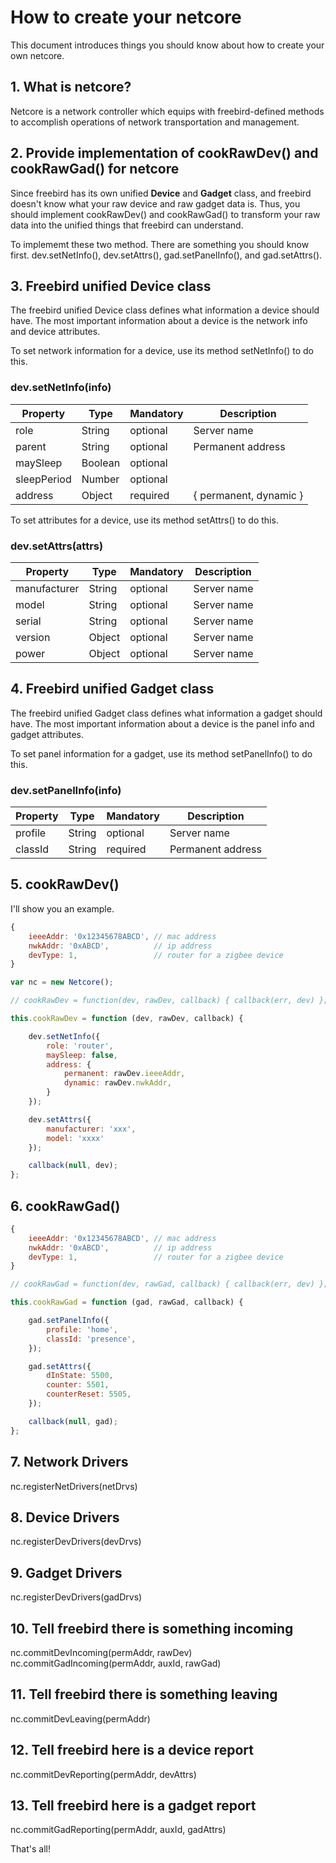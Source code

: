 How to create your netcore
========================

This document introduces things you should know about how to create your own netcore.

## 1. What is netcore?

Netcore is a network controller which equips with freebird-defined methods to accomplish operations of network transportation and management.  

## 2. Provide implementation of cookRawDev() and cookRawGad() for netcore

Since freebird has its own unified **Device** and **Gadget** class, and freebird doesn't know what your raw device and raw gadget data is. Thus, you should implement cookRawDev() and cookRawGad() to transform your raw data into the unified things that freebird can understand.

To implememt these two method. There are something you should know first.
dev.setNetInfo(), dev.setAttrs(), gad.setPanelInfo(), and gad.setAttrs().

## 3. Freebird unified Device class

The freebird unified Device class defines what information a device should have. The most important information about a device is the network info and device attributes.

To set network information for a device, use its method setNetInfo() to do this.

### dev.setNetInfo(info)

| Property     | Type    | Mandatory | Description                                   |
|--------------|---------|-----------|-----------------------------------------------|
| role         | String  | optional  | Server name                                   |
| parent       | String  | optional  | Permanent address                             |
| maySleep     | Boolean | optional  |                                               |
| sleepPeriod  | Number  | optional  |                                               |
| address      | Object  | required  | { permanent, dynamic }                        |

To set attributes for a device, use its method setAttrs() to do this.

### dev.setAttrs(attrs)

| Property     | Type    | Mandatory | Description                                   |
|--------------|---------|-----------|-----------------------------------------------|
| manufacturer | String  | optional  | Server name                                   |
| model        | String  | optional  | Server name                                   |
| serial       | String  | optional  | Server name                                   |
| version      | Object  | optional  | Server name                                   |
| power        | Object  | optional  | Server name                                   |


## 4. Freebird unified Gadget class

The freebird unified Gadget class defines what information a gadget should have. The most important information about a device is the panel info and gadget attributes.

To set panel information for a gadget, use its method setPanelInfo() to do this.

### dev.setPanelInfo(info)

| Property     | Type    | Mandatory | Description                                   |
|--------------|---------|-----------|-----------------------------------------------|
| profile      | String  | optional  | Server name                                   |
| classId      | String  | required  | Permanent address                             |


## 5. cookRawDev()

I'll show you an example.

```js
{
    ieeeAddr: '0x12345678ABCD', // mac address
    nwkAddr: '0xABCD',          // ip address
    devType: 1,                 // router for a zigbee device
}
```

```js
var nc = new Netcore();

// cookRawDev = function(dev, rawDev, callback) { callback(err, dev) };

this.cookRawDev = function (dev, rawDev, callback) {

    dev.setNetInfo({
        role: 'router',
        maySleep: false,
        address: {
            permanent: rawDev.ieeeAddr,
            dynamic: rawDev.nwkAddr,
        }
    });

    dev.setAttrs({
        manufacturer: 'xxx',
        model: 'xxxx'
    });

    callback(null, dev);
};
```

## 6. cookRawGad()

```js
{
    ieeeAddr: '0x12345678ABCD', // mac address
    nwkAddr: '0xABCD',          // ip address
    devType: 1,                 // router for a zigbee device
}
```

```js
// cookRawGad = function(dev, rawGad, callback) { callback(err, dev) };

this.cookRawGad = function (gad, rawGad, callback) {

    gad.setPanelInfo({
        profile: 'home',
        classId: 'presence',
    });

    gad.setAttrs({
        dInState: 5500,
        counter: 5501,
        counterReset: 5505,
    });

    callback(null, gad);
};
```

## 7. Network Drivers
nc.registerNetDrivers(netDrvs)

## 8. Device Drivers
nc.registerDevDrivers(devDrvs)

## 9. Gadget Drivers
nc.registerDevDrivers(gadDrvs)

## 10. Tell freebird there is something incoming

nc.commitDevIncoming(permAddr, rawDev)
nc.commitGadIncoming(permAddr, auxId, rawGad)

## 11. Tell freebird there is something leaving

nc.commitDevLeaving(permAddr)

## 12. Tell freebird here is a device report
nc.commitDevReporting(permAddr, devAttrs)

## 13. Tell freebird here is a gadget report
nc.commitGadReporting(permAddr, auxId, gadAttrs)


That's all!